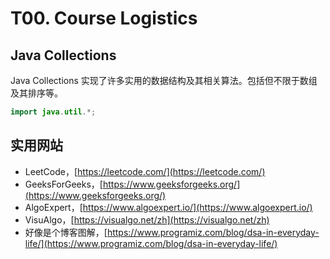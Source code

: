 # T00. Course Logistics

## Java Collections

Java Collections 实现了许多实用的数据结构及其相关算法。包括但不限于数组及其排序等。

```java
import java.util.*;
```

## 实用网站

*   LeetCode，[https://leetcode.com/](https://leetcode.com/)
*   GeeksForGeeks，[https://www.geeksforgeeks.org/](https://www.geeksforgeeks.org/)
*   AlgoExpert，[https://www.algoexpert.io/](https://www.algoexpert.io/)
*   VisuAlgo，[https://visualgo.net/zh](https://visualgo.net/zh)
*   好像是个博客图解，[https://www.programiz.com/blog/dsa-in-everyday-life/](https://www.programiz.com/blog/dsa-in-everyday-life/)
